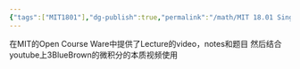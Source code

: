 ```yaml
---
{"tags":["MIT1801"],"dg-publish":true,"permalink":"/math/MIT 18.01 Single Variable Calculus/MIT 18.01 Single Variable Calculus/","dgPassFrontmatter":true,"noteIcon":"","created":"2025-08-15T09:39:30.100+08:00","updated":"2025-06-30T21:23:19.613+08:00"}
---
```


在MIT的Open Course Ware中提供了Lecture的video，notes和题目
然后结合youtube上3BlueBrown的微积分的本质视频使用
